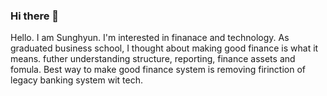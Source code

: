 ### Hi there 👋

Hello. I am Sunghyun. I'm interested in finanace and technology. As graduated business school, I thought about making good finance is what it means. futher understanding structure, reporting, finance assets and fomula. Best way to make good finance system is removing firinction of legacy banking system wit tech. 
<!--
**kiki3700/kiki3700** is a ✨ _special_ ✨ repository because its `README.md` (this file) appears on your GitHub profile.

Here are some ideas to get you started:

- 🔭 I’m currently working on ...
- 🌱 I’m currently learning ...
- 👯 I’m looking to collaborate on ...
- 🤔 I’m looking for help with ...
- 💬 Ask me about ...
- 📫 How to reach me: ...
- 😄 Pronouns: ...
- ⚡ Fun fact: ...
-->

